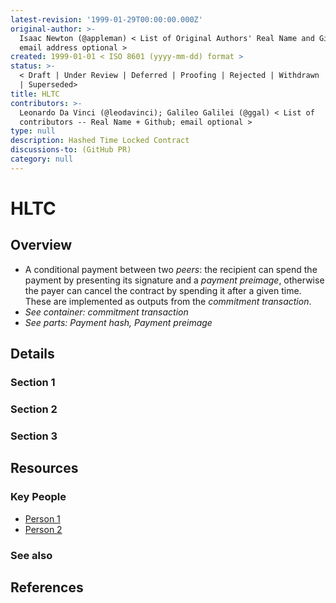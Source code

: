 ```yaml
---
latest-revision: '1999-01-29T00:00:00.000Z'
original-author: >-
  Isaac Newton (@appleman) < List of Original Authors' Real Name and Github;
  email address optional >
created: 1999-01-01 < ISO 8601 (yyyy-mm-dd) format >
status: >-
  < Draft | Under Review | Deferred | Proofing | Rejected | Withdrawn | Accepted
  | Superseded>
title: HLTC
contributors: >-
  Leonardo Da Vinci (@leodavinci); Galileo Galilei (@ggal) < List of
  contributors -- Real Name + Github; email optional >
type: null
description: Hashed Time Locked Contract
discussions-to: (GitHub PR)
category: null
---
```


# HLTC

## Overview



* A conditional payment between two _peers_: the recipient can spend the payment by presenting its signature and a _payment preimage_, otherwise the payer can cancel the contract by spending it after a given time. These are implemented as outputs from the _commitment transaction_.
* _See container: commitment transaction_
* _See parts: Payment hash, Payment preimage_

## Details

### Section 1

### Section 2

### Section 3

## Resources

### Key People

* [Person 1](hltc.md)
* [Person 2](hltc.md)

### See also

## References

